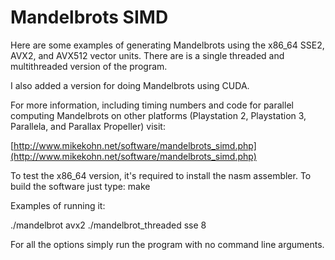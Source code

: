 Mandelbrots SIMD
================

Here are some examples of generating Mandelbrots using the x86_64 SSE2,
AVX2, and AVX512 vector units.  There are is a single threaded and
multithreaded version of the program.

I also added a version for doing Mandelbrots using CUDA.

For more information, including timing numbers and code for parallel
computing Mandelbrots on other platforms (Playstation 2, Playstation 3,
Parallela, and Parallax Propeller) visit:

[http://www.mikekohn.net/software/mandelbrots_simd.php](http://www.mikekohn.net/software/mandelbrots_simd.php)

To test the x86_64 version, it's required to install the nasm assembler.
To build the software just type: make

Examples of running it:

./mandelbrot avx2
./mandelbrot_threaded sse 8

For all the options simply run the program with no command line arguments.

